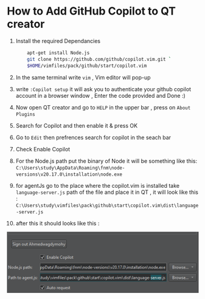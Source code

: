 # How to Add GitHub Copilot to QT creator
1. Install the required Dependancies
    ```bash
        apt-get install Node.js
        git clone https://github.com/github/copilot.vim.git `
        $HOME/vimfiles/pack/github/start/copilot.vim
    ```

2. In the same terminal write `vim` , Vim editor will pop-up 

3. write `:Copilot setup` it will ask you to authenticate your github copilot account in a browser window , Enter the code provided and Done :) 

4. Now open QT creator and go to `HELP` in the upper bar , press on `About Plugins`
   
5. Search for Copilot and then enable it & press OK
 
6. Go to `Edit` then prefrences search for copilot in the seach bar

7. Check Enable Copilot
      
8. For the Node.js path put the binary of Node it will be something like this:
 `C:\Users\study\AppData\Roaming\fnm\node-versions\v20.17.0\installation\node.exe`
 
9. for agentJs go to the place where the copilot.vim is installed take `language-server.js` path of the file and place it in QT , it will look like this :
`C:\Users\study\vimfiles\pack\github\start\copilot.vim\dist\language-server.js`

10. after this it should looks like this :

![alt text](image.png)